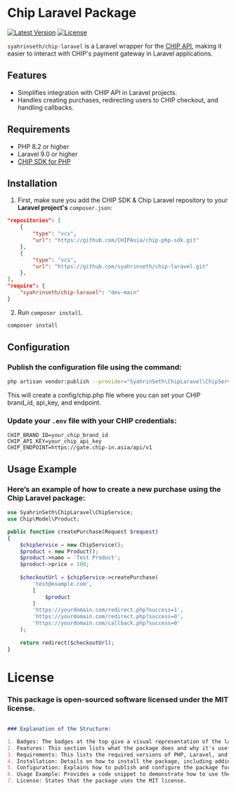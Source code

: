 # Chip Laravel Package

[![Latest Version](https://img.shields.io/github/v/tag/syahrinseth/chip-laravel)](https://github.com/syahrinseth/chip-laravel/releases)
[![License](https://img.shields.io/github/license/syahrinseth/chip-laravel)](LICENSE)

`syahrinseth/chip-laravel` is a Laravel wrapper for the [CHIP API](https://chip.my), making it easier to interact with CHIP's payment gateway in Laravel applications.

## Features

- Simplifies integration with CHIP API in Laravel projects.
- Handles creating purchases, redirecting users to CHIP checkout, and handling callbacks.

## Requirements

- PHP 8.2 or higher
- Laravel 9.0 or higher
- [CHIP SDK for PHP](https://github.com/CHIPAsia/chip-php-sdk)

## Installation

1. First, make sure you add the CHIP SDK & Chip Laravel repository to your **Laravel project's** `composer.json`:

```json
"repositories": [
    {
        "type": "vcs",
        "url": "https://github.com/CHIPAsia/chip-php-sdk.git"
    },
    {
        "type": "vcs",
        "url": "https://github.com/syahrinseth/chip-laravel.git"
    },
],
"require": {
    "syahrinseth/chip-laravel": "dev-main"
}
```

2. Run `composer install`.
```bash
composer install
```

## Configuration

### Publish the configuration file using the command:

```bash
php artisan vendor:publish --provider="SyahrinSeth\ChipLaravel\ChipServiceProvider" --tag="config"
```

This will create a config/chip.php file where you can set your CHIP brand_id, api_key, and endpoint.

### Update your `.env` file with your CHIP credentials:
```
CHIP_BRAND_ID=your_chip_brand_id
CHIP_API_KEY=your_chip_api_key
CHIP_ENDPOINT=https://gate.chip-in.asia/api/v1
```

## Usage Example

### Here’s an example of how to create a new purchase using the Chip Laravel package:

```php
use SyahrinSeth\ChipLaravel\ChipService;
use Chip\Model\Product;

public function createPurchase(Request $request)
{
    $chipService = new ChipService();
    $product = new Product();
    $product->name = 'Test Product';
    $product->price = 100;
    
    $checkoutUrl = $chipService->createPurchase(
        'test@example.com',
        [
            $product
        ]
        'https://yourdomain.com/redirect.php?success=1',
        'https://yourdomain.com/redirect.php?success=0',
        'https://yourdomain.com/callback.php?success=0'
    );
    
    return redirect($checkoutUrl);
}
```
# License
### This package is open-sourced software licensed under the MIT license.

```md

### Explanation of the Structure:

1. Badges: The badges at the top give a visual representation of the latest version and license.
2. Features: This section lists what the package does and why it's useful.
3. Requirements: This lists the required versions of PHP, Laravel, and any other dependencies.
4. Installation: Details on how to install the package, including adding the CHIP SDK repository & Package to the project's `composer.json`.
5. Configuration: Explains how to publish and configure the package for use in a Laravel project.
6. Usage Example: Provides a code snippet to demonstrate how to use the package in a Laravel project.
7. License: States that the package uses the MIT license.
```